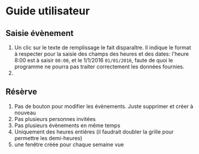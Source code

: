 # Guide utilisateur

## Saisie évènement

1. Un clic sur le texte de remplissage le fait disparaître. Il indique le format à respecter pour la saisie des champs des heures et des dates: l'heure 8:00 est à saisir `08:00`, et le 1/1/2016 `01/01/2016`, faute de quoi le programme ne pourra pas traiter correctement les données fournies.
2. 

## Résèrve

1. Pas de bouton pour modifier les évènements. Juste supprimer et créer à nouveau
2. Pas plusieurs personnes invitées
3. Pas plusieurs évènements en même temps
4. Uniquement des heures entières (il faudrait doubler la grille pour permettre les demi-heures)
5. une fenêtre créée pour chaque semaine vue
